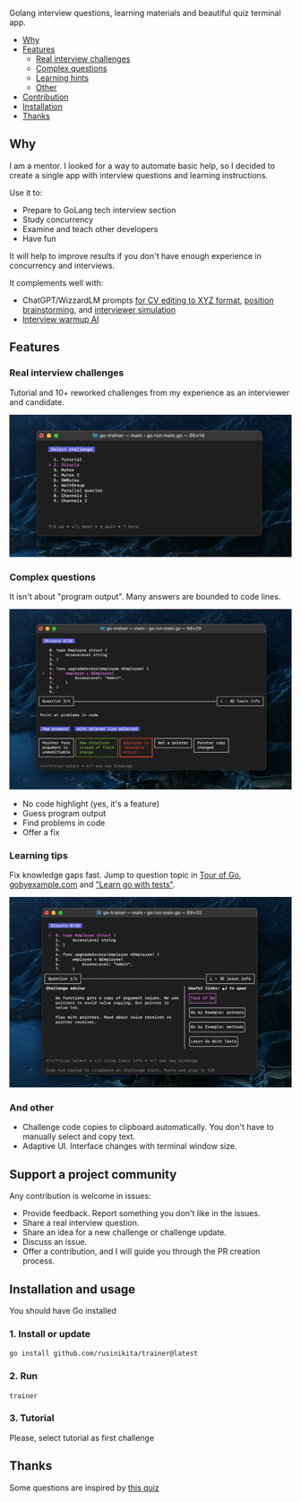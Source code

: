Golang interview questions, learning materials and beautiful quiz terminal app.

* [Why](#why)
* [Features](#features)
  * [Real interview challenges](#8-real-interview-challenges)
  * [Complex questions](#complex-questions)
  * [Learning hints](#learning-hints)
  * [Other](#and-other)
* [Contribution](#support-a-project-community)
* [Installation](#installation-and-usage)
* [Thanks](#thanks)

## Why

I am a mentor. I looked for a way to automate basic help, so I decided to create a single app with interview questions and learning instructions.

Use it to:
- Prepare to GoLang tech interview section
- Study concurrency
- Examine and teach other developers
- Have fun

It will help to improve results if you don't have enough experience in concurrency and interviews.

It complements well with:
- ChatGPT/WizzardLM prompts [for CV editing to XYZ format](https://github.com/f/awesome-chatgpt-prompts#act-as-a-recruiter), [position brainstorming](https://github.com/f/awesome-chatgpt-prompts#act-as-a-talent-coach),
and [interviewer simulation](https://github.com/f/awesome-chatgpt-prompts#act-as-position-interviewer)
- [Interview warmup AI](https://grow.google/certificates/interview-warmup/)

## Features

### Real interview challenges

Tutorial and 10+ reworked challenges from my experience as an interviewer and candidate.

![](images/list.png)

### Complex questions

It isn't about "program output". Many answers are bounded to code lines.

![](images/play.png)

- No code highlight (yes, it's a feature)
- Guess program output
- Find problems in code
- Offer a fix

### Learning tips

Fix knowledge gaps fast. Jump to question topic in [Tour of Go](https://go.dev/tour), [gobyexample.com](https://gobyexample.com/) and ["Learn go with tests"](https://quii.gitbook.io/learn-go-with-tests/).

![](images/learn.png)

### And other

- Challenge code copies to clipboard automatically. You don't have to manually select and copy text.
- Adaptive UI. Interface changes with terminal window size.

## Support a project community

Any contribution is welcome in issues:
- Provide feedback. Report something you don't like in the issues.
- Share a real interview question.
- Share an idea for a new challenge or challenge update.
- Discuss an issue.
- Offer a contribution, and I will guide you through the PR creation process.

## Installation and usage

You should have Go installed

### 1. Install or update

```
go install github.com/rusinikita/trainer@latest
```

### 2. Run

```
trainer
```

### 3. Tutorial

Please, select tutorial as first challenge

## Thanks

Some questions are inspired by [this quiz](https://github.com/smallnest/go-concurrent-quiz)
